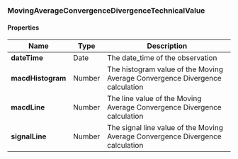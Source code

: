 
[//]: # (CLASS:MovingAverageConvergenceDivergenceTechnicalValue)

[//]: # (KIND:object)

### MovingAverageConvergenceDivergenceTechnicalValue

#### Properties

[//]: # (START_DEFINITION)

Name | Type | Description
------------ | ------------- | -------------
**dateTime** | Date | The date_time of the observation &nbsp;
**macdHistogram** | Number | The histogram value of the Moving Average Convergence Divergence calculation &nbsp;
**macdLine** | Number | The line value of the Moving Average Convergence Divergence calculation &nbsp;
**signalLine** | Number | The signal line value of the Moving Average Convergence Divergence calculation &nbsp;

[//]: # (END_DEFINITION)





